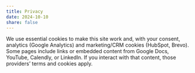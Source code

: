 ```yaml
---
title: Privacy
date: 2024-10-10
share: false
---
```


We use essential cookies to make this site work and, with your consent, analytics (Google Analytics) and marketing/CRM cookies (HubSpot, Brevo). Some pages include links or embedded content from Google Docs, YouTube, Calendly, or LinkedIn. If you interact with that content, those providers’ terms and cookies apply.